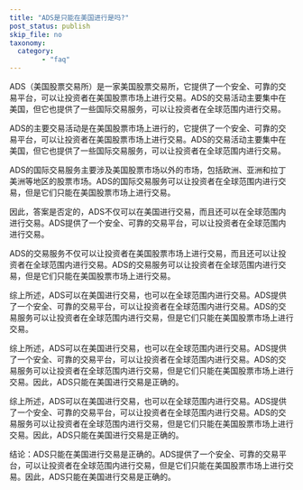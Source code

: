 ```yaml
---
title: "ADS是只能在美国进行是吗?"
post_status: publish
skip_file: no
taxonomy:
  category:
        - "faq"
---
```


ADS（美国股票交易所）是一家美国股票交易所，它提供了一个安全、可靠的交易平台，可以让投资者在美国股票市场上进行交易。ADS的交易活动主要集中在美国，但它也提供了一些国际交易服务，可以让投资者在全球范围内进行交易。

ADS的主要交易活动是在美国股票市场上进行的，它提供了一个安全、可靠的交易平台，可以让投资者在美国股票市场上进行交易。ADS的交易活动主要集中在美国，但它也提供了一些国际交易服务，可以让投资者在全球范围内进行交易。

ADS的国际交易服务主要涉及美国股票市场以外的市场，包括欧洲、亚洲和拉丁美洲等地区的股票市场。ADS的国际交易服务可以让投资者在全球范围内进行交易，但是它们只能在美国股票市场上进行交易。

因此，答案是否定的，ADS不仅可以在美国进行交易，而且还可以在全球范围内进行交易。ADS提供了一个安全、可靠的交易平台，可以让投资者在全球范围内进行交易。

ADS的交易服务不仅可以让投资者在美国股票市场上进行交易，而且还可以让投资者在全球范围内进行交易。ADS的交易服务可以让投资者在全球范围内进行交易，但是它们只能在美国股票市场上进行交易。

综上所述，ADS可以在美国进行交易，也可以在全球范围内进行交易。ADS提供了一个安全、可靠的交易平台，可以让投资者在全球范围内进行交易。ADS的交易服务可以让投资者在全球范围内进行交易，但是它们只能在美国股票市场上进行交易。

综上所述，ADS可以在美国进行交易，也可以在全球范围内进行交易。ADS提供了一个安全、可靠的交易平台，可以让投资者在全球范围内进行交易。ADS的交易服务可以让投资者在全球范围内进行交易，但是它们只能在美国股票市场上进行交易。因此，ADS只能在美国进行交易是正确的。

综上所述，ADS可以在美国进行交易，也可以在全球范围内进行交易。ADS提供了一个安全、可靠的交易平台，可以让投资者在全球范围内进行交易。ADS的交易服务可以让投资者在全球范围内进行交易，但是它们只能在美国股票市场上进行交易。因此，ADS只能在美国进行交易是正确的。

结论：ADS只能在美国进行交易是正确的。ADS提供了一个安全、可靠的交易平台，可以让投资者在全球范围内进行交易，但是它们只能在美国股票市场上进行交易。因此，ADS只能在美国进行交易是正确的。
